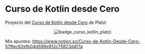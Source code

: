 # Curso de Kotlin desde Cero

Proyecto del [Curso de Kotlin desde Cero](https://platzi.com/clases/kotlin/) de Platzi

<p align="center">
    <img src="https://static.platzi.com/media/achievements/badge-kotlin-eb74bb6e-ee76-4b91-9f17-be3d1da8804d.png" alt="badge_curso_kotlin_platzi"/>
</p>

Mis apuntes: https://www.notion.so/Curso-de-Kotlin-Desde-Cero-57ffec62efb04d598e912c75823d4f7a
